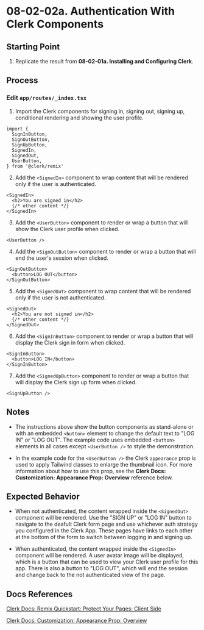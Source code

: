 # 08-02-02a. Authentication With Clerk Components

## Starting Point

1. Replicate the result from **08-02-01a. Installing and Configuring Clerk**.

## Process

### Edit `app/routes/_index.tsx`

1. Import the Clerk components for signing in, signing out, signing up, conditional rendering and showing the user profile.

```tsx
import {
  SignInButton,
  SignOutButton,
  SignUpButton,
  SignedIn,
  SignedOut,
  UserButton,
} from '@clerk/remix'
```

2. Add the `<SignedIn>` component to wrap content that will be rendered only if the user is authenticated.

```tsx
<SignedIn>
  <h2>You are signed in</h2>
  {/* other content */}
</SignedIn>
```

3. Add the `<UserButton>` component to render or wrap a button that will show the Clerk user profile when clicked.

```tsx
<UserButton />
```

4. Add the `<SignOutButton>` component to render or wrap a button that will end the user's session when clicked.

```tsx
<SignOutButton>
  <button>LOG OUT</button>
</SignOutButton>
```

5. Add the `<SignedOut>` component to wrap content that will be rendered only if the user is not authenticated.

```tsx
<SignedOut>
  <h2>You are not signed in</h2>
  {/* other content */}
</SignedOut>
```

6. Add the `<SignInButton>` component to render or wrap a button that will display the Clerk sign in form when clicked.

```tsx
<SignInButton>
  <button>LOG IN</button>
</SignInButton>
```

7. Add the `<SignedUpButton>` component to render or wrap a button that will display the Clerk sign up form when clicked.

```tsx
<SignUpButton />
```

## Notes

- The instructions above show the button components as stand-alone or with an embedded `<button>` element to change the default text to "LOG IN" or "LOG OUT". The example code uses embedded `<button>` elements in all cases except `<UserButton />` to style the demonstration.

- In the example code for the `<UserButton />` the Clerk `appearance` prop is used to apply Tailwind classes to enlarge the thumbnail icon. For more information about how to use this prop, see the **Clerk Docs: Customization: Appearance Prop: Overview** reference below.

## Expected Behavior

- When not authenticated, the content wrapped inside the `<SignedOut>` component will be rendered. Use the "SIGN UP" or "LOG IN" button to navigate to the deafult Clerk form page and use whichever auth strategy you configured in the Clerk App. These pages have links to each other at the bottom of the form to switch between logging in and signing up.

- When authenticated, the content wrapped inside the `<SignedIn>` component will be rendered. A user avatar image will be displayed, which is a button that can be used to view your Clerk user profile for this app. There is also a button to "LOG OUT", which will end the session and change back to the not authenticated view of the page.

## Docs References

[Clerk Docs: Remix Quickstart: Protect Your Pages: Client Side](https://clerk.com/docs/quickstarts/remix#client-side)

[Clerk Docs: Customization: Appearance Prop: Overview](https://clerk.com/docs/customization/overview)
